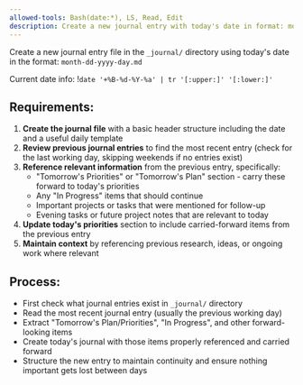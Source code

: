 ```yaml
---
allowed-tools: Bash(date:*), LS, Read, Edit
description: Create a new journal entry with today's date in format: month-dd-yyyy-day.md
---
```


Create a new journal entry file in the `_journal/` directory using today's date in the format: `month-dd-yyyy-day.md`

Current date info: !`date '+%B-%d-%Y-%a' | tr '[:upper:]' '[:lower:]'`

## Requirements:

1. **Create the journal file** with a basic header structure including the date and a useful daily template
2. **Review previous journal entries** to find the most recent entry (check for the last working day, skipping weekends if no entries exist)
3. **Reference relevant information** from the previous entry, specifically:
   - "Tomorrow's Priorities" or "Tomorrow's Plan" section - carry these forward to today's priorities
   - Any "In Progress" items that should continue
   - Important projects or tasks that were mentioned for follow-up
   - Evening tasks or future project notes that are relevant to today
4. **Update today's priorities** section to include carried-forward items from the previous entry
5. **Maintain context** by referencing previous research, ideas, or ongoing work where relevant

## Process:
- First check what journal entries exist in `_journal/` directory
- Read the most recent journal entry (usually the previous working day)
- Extract "Tomorrow's Plan/Priorities", "In Progress", and other forward-looking items
- Create today's journal with those items properly referenced and carried forward
- Structure the new entry to maintain continuity and ensure nothing important gets lost between days